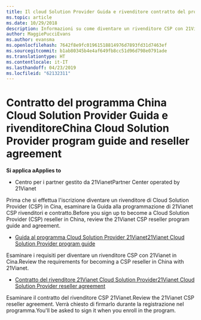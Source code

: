 ```yaml
---
title: Il cloud Solution Provider Guida e rivenditore contratto del programma (centro per i Partner gestito da 21Vianet)
ms.topic: article
ms.date: 10/29/2018
description: Informazioni su come diventare un rivenditore CSP con 21Vianet in Cina.
author: MaggiePucciEvans
ms.author: evansma
ms.openlocfilehash: 7642f8e9fc01961518814976d7893fd31d7463ef
ms.sourcegitcommit: b1ab80345b4e4af649fb8cc51d96d798e0791ade
ms.translationtype: HT
ms.contentlocale: it-IT
ms.lasthandoff: 04/23/2019
ms.locfileid: "62132311"
---
```

# <a name="china-cloud-solution-provider-program-guide-and-reseller-agreement"></a><span data-ttu-id="5f815-103">Contratto del programma China Cloud Solution Provider Guida e rivenditore</span><span class="sxs-lookup"><span data-stu-id="5f815-103">China Cloud Solution Provider program guide and reseller agreement</span></span>
<span data-ttu-id="5f815-104">**Si applica a**</span><span class="sxs-lookup"><span data-stu-id="5f815-104">**Applies to**</span></span>

-   <span data-ttu-id="5f815-105">Centro per i partner gestito da 21Vianet</span><span class="sxs-lookup"><span data-stu-id="5f815-105">Partner Center operated by 21Vianet</span></span>

<span data-ttu-id="5f815-106">Prima che si effettua l'iscrizione diventare un rivenditore di Cloud Solution Provider (CSP) in Cina, esaminare la Guida alla programmazione di 21Vianet CSP rivenditori e contratto.</span><span class="sxs-lookup"><span data-stu-id="5f815-106">Before you sign up to become a Cloud Solution Provider (CSP) reseller in China, review the 21Vianet CSP reseller program guide and agreement.</span></span>

-   [<span data-ttu-id="5f815-107">Guida al programma Cloud Solution Provider 21Vianet</span><span class="sxs-lookup"><span data-stu-id="5f815-107">21Vianet Cloud Solution Provider program guide</span></span>](https://www.21vbluecloud.com/office365/SolProv_programguide/)

<span data-ttu-id="5f815-108">Esaminare i requisiti per diventare un rivenditore CSP con 21Vianet in Cina.</span><span class="sxs-lookup"><span data-stu-id="5f815-108">Review the requirements for becoming a CSP reseller in China with 21Vianet.</span></span>

-   [<span data-ttu-id="5f815-109">Contratto del rivenditore 21Vianet Cloud Solution Provider</span><span class="sxs-lookup"><span data-stu-id="5f815-109">21Vianet Cloud Solution Provider reseller agreement</span></span>](https://www.21vbluecloud.com/office365/ResellerAgr/)

<span data-ttu-id="5f815-110">Esaminare il contratto del rivenditore CSP 21Vianet.</span><span class="sxs-lookup"><span data-stu-id="5f815-110">Review the 21Vianet CSP reseller agreement.</span></span> <span data-ttu-id="5f815-111">Verrà chiesto di firmarlo durante la registrazione nel programma.</span><span class="sxs-lookup"><span data-stu-id="5f815-111">You'll be asked to sign it when you enroll in the program.</span></span> 

